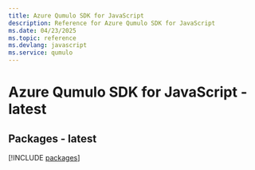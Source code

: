 ```yaml
---
title: Azure Qumulo SDK for JavaScript
description: Reference for Azure Qumulo SDK for JavaScript
ms.date: 04/23/2025
ms.topic: reference
ms.devlang: javascript
ms.service: qumulo
---
```

# Azure Qumulo SDK for JavaScript - latest
## Packages - latest
[!INCLUDE [packages](qumulo-index.md)]